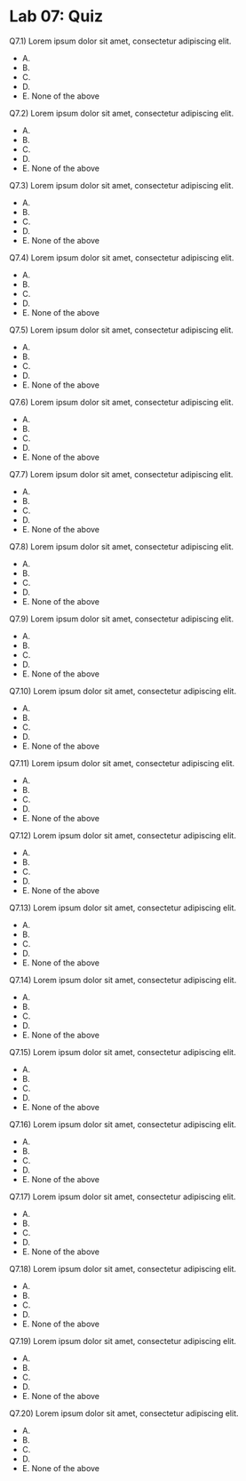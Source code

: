 # Lab 07: Quiz

Q7.1) Lorem ipsum dolor sit amet, consectetur adipiscing elit.

- A.
- B.
- C.
- D.
- E. None of the above

Q7.2) Lorem ipsum dolor sit amet, consectetur adipiscing elit.

- A.
- B.
- C.
- D.
- E. None of the above

Q7.3) Lorem ipsum dolor sit amet, consectetur adipiscing elit.

- A.
- B.
- C.
- D.
- E. None of the above

Q7.4) Lorem ipsum dolor sit amet, consectetur adipiscing elit.

- A.
- B.
- C.
- D.
- E. None of the above

Q7.5) Lorem ipsum dolor sit amet, consectetur adipiscing elit.

- A.
- B.
- C.
- D.
- E. None of the above

Q7.6) Lorem ipsum dolor sit amet, consectetur adipiscing elit.

- A.
- B.
- C.
- D.
- E. None of the above

Q7.7) Lorem ipsum dolor sit amet, consectetur adipiscing elit.

- A.
- B.
- C.
- D.
- E. None of the above

Q7.8) Lorem ipsum dolor sit amet, consectetur adipiscing elit.

- A.
- B.
- C.
- D.
- E. None of the above

Q7.9) Lorem ipsum dolor sit amet, consectetur adipiscing elit.

- A.
- B.
- C.
- D.
- E. None of the above

Q7.10) Lorem ipsum dolor sit amet, consectetur adipiscing elit.

- A.
- B.
- C.
- D.
- E. None of the above

Q7.11) Lorem ipsum dolor sit amet, consectetur adipiscing elit.

- A.
- B.
- C.
- D.
- E. None of the above

Q7.12) Lorem ipsum dolor sit amet, consectetur adipiscing elit.

- A.
- B.
- C.
- D.
- E. None of the above

Q7.13) Lorem ipsum dolor sit amet, consectetur adipiscing elit.

- A.
- B.
- C.
- D.
- E. None of the above

Q7.14) Lorem ipsum dolor sit amet, consectetur adipiscing elit.

- A.
- B.
- C.
- D.
- E. None of the above

Q7.15) Lorem ipsum dolor sit amet, consectetur adipiscing elit.

- A.
- B.
- C.
- D.
- E. None of the above

Q7.16) Lorem ipsum dolor sit amet, consectetur adipiscing elit.

- A.
- B.
- C.
- D.
- E. None of the above

Q7.17) Lorem ipsum dolor sit amet, consectetur adipiscing elit.

- A.
- B.
- C.
- D.
- E. None of the above

Q7.18) Lorem ipsum dolor sit amet, consectetur adipiscing elit.

- A.
- B.
- C.
- D.
- E. None of the above

Q7.19) Lorem ipsum dolor sit amet, consectetur adipiscing elit.

- A.
- B.
- C.
- D.
- E. None of the above

Q7.20) Lorem ipsum dolor sit amet, consectetur adipiscing elit.

- A.
- B.
- C.
- D.
- E. None of the above
